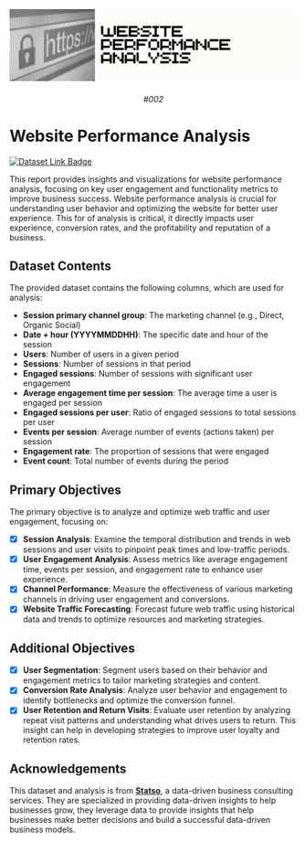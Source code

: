 ![Banner](/assets/Banner.png)

<div align="center">

###### #002

</div>

# Website Performance Analysis

[![Dataset Link Badge](https://img.shields.io/badge/dataset_link-website_performance_analysis-%23FFF8C9?style=for-the-badge)]()

This report provides insights and visualizations for website performance analysis, focusing on key user engagement and functionality metrics to improve business success. Website performance analysis is crucial for understanding user behavior and optimizing the website for better user experience. This for of analysis is critical, it directly impacts user experience, conversion rates, and the profitability and reputation of a business.

## Dataset Contents

The provided dataset contains the following columns, which are used for analysis:

- **Session primary channel group**: The marketing channel (e.g., Direct, Organic Social)
- **Date + hour (YYYYMMDDHH)**: The specific date and hour of the session
- **Users**: Number of users in a given period
- **Sessions**: Number of sessions in that period
- **Engaged sessions**: Number of sessions with significant user engagement
- **Average engagement time per session**: The average time a user is engaged per session
- **Engaged sessions per user**: Ratio of engaged sessions to total sessions per user
- **Events per session**: Average number of events (actions taken) per session
- **Engagement rate**: The proportion of sessions that were engaged
- **Event count**: Total number of events during the period

## Primary Objectives

The primary objective is to analyze and optimize web traffic and user engagement, focusing on:

- [x] **Session Analysis**: Examine the temporal distribution and trends in web sessions and user visits to pinpoint peak times and low-traffic periods.
- [x] **User Engagement Analysis**: Assess metrics like average engagement time, events per session, and engagement rate to enhance user experience.
- [x] **Channel Performance**: Measure the effectiveness of various marketing channels in driving user engagement and conversions.
- [x] **Website Traffic Forecasting**: Forecast future web traffic using historical data and trends to optimize resources and marketing strategies.

## Additional Objectives

- [x] **User Segmentation**: Segment users based on their behavior and engagement metrics to tailor marketing strategies and content.
- [x] **Conversion Rate Analysis**: Analyze user behavior and engagement to identify bottlenecks and optimize the conversion funnel.
- [x] **User Retention and Return Visits**: Evaluate user retention by analyzing repeat visit patterns and understanding what drives users to return. This insight can help in developing strategies to improve user loyalty and retention rates.

## Acknowledgements

This dataset and analysis is from **[Statso](https://statso.io/)**, a data-driven business consulting services. They are specialized in providing data-driven insights to help businesses grow, they leverage data to provide insights that help businesses make better decisions and build a successful data-driven business models.